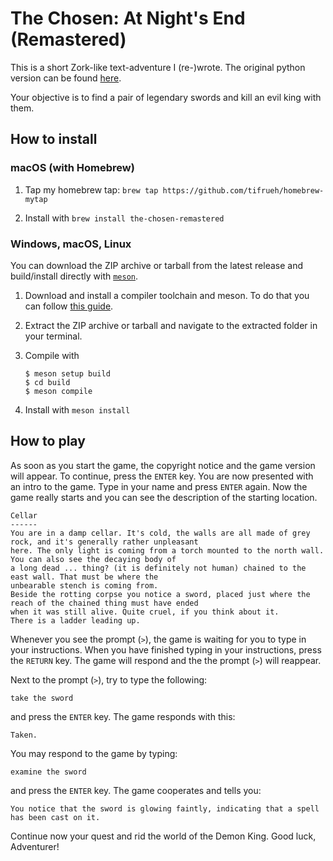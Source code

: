 # The Chosen: At Night's End (Remastered)

This is a short Zork-like text-adventure I (re-)wrote. The original python version can be found [here](https://github.com/tifrueh/the-chosen).

Your objective is to find a pair of legendary swords and kill an evil king with them.

## How to install

### macOS (with Homebrew)

1. Tap my homebrew tap: `brew tap https://github.com/tifrueh/homebrew-mytap`

2. Install with `brew install the-chosen-remastered`

### Windows, macOS, Linux

You can download the ZIP archive or tarball from the latest release and build/install directly with [`meson`](https://mesonbuild.com/index.html).

1. Download and install a compiler toolchain and meson. To do that you can follow [this guide](https://mesonbuild.com/SimpleStart.html).

2. Extract the ZIP archive or tarball and navigate to the extracted folder in your terminal.

3. Compile with

    ~~~ text
    $ meson setup build
    $ cd build
    $ meson compile
    ~~~

4. Install with `meson install`

## How to play

As soon as you start the game, the copyright notice and the game version will appear. To continue, press the `ENTER` key.
You are now presented with an intro to the game. Type in your name and press `ENTER` again. Now the game really starts and you can see the description of the starting location.

~~~ text
Cellar
------
You are in a damp cellar. It's cold, the walls are all made of grey rock, and it's generally rather unpleasant
here. The only light is coming from a torch mounted to the north wall. You can also see the decaying body of
a long dead ... thing? (it is definitely not human) chained to the east wall. That must be where the
unbearable stench is coming from.
Beside the rotting corpse you notice a sword, placed just where the reach of the chained thing must have ended
when it was still alive. Quite cruel, if you think about it.
There is a ladder leading up.
~~~

Whenever you see the prompt (`>`), the game is waiting for you to type in your
instructions. When you have finished typing in your instructions, press the
`RETURN` key. The game will respond and the the prompt (`>`) will reappear.

Next to the prompt (`>`), try to type the following:

~~~ text
take the sword
~~~

and press the `ENTER` key. The game responds with this:

~~~ text
Taken.
~~~

You may respond to the game by typing:

~~~ text
examine the sword
~~~

and press the `ENTER` key. The game cooperates and tells you:

~~~ text
You notice that the sword is glowing faintly, indicating that a spell has been cast on it.
~~~

Continue now your quest and rid the world of the Demon King. Good luck, Adventurer!
